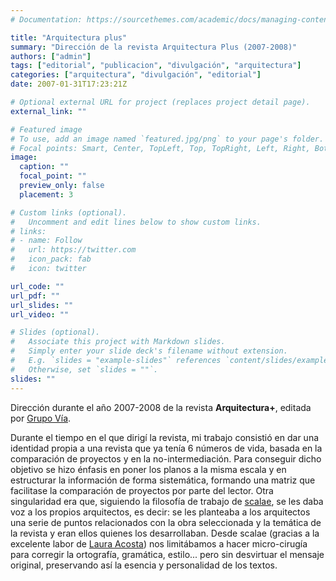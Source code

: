 ```yaml
---
# Documentation: https://sourcethemes.com/academic/docs/managing-content/

title: "Arquitectura plus"
summary: "Dirección de la revista Arquitectura Plus (2007-2008)"
authors: ["admin"]
tags: ["editorial", "publicacion", "divulgación", "arquitectura"]
categories: ["arquitectura", "divulgación", "editorial"]
date: 2007-01-31T17:23:21Z

# Optional external URL for project (replaces project detail page).
external_link: ""

# Featured image
# To use, add an image named `featured.jpg/png` to your page's folder.
# Focal points: Smart, Center, TopLeft, Top, TopRight, Left, Right, BottomLeft, Bottom, BottomRight.
image:
  caption: ""
  focal_point: ""
  preview_only: false
  placement: 3

# Custom links (optional).
#   Uncomment and edit lines below to show custom links.
# links:
# - name: Follow
#   url: https://twitter.com
#   icon_pack: fab
#   icon: twitter

url_code: ""
url_pdf: ""
url_slides: ""
url_video: ""

# Slides (optional).
#   Associate this project with Markdown slides.
#   Simply enter your slide deck's filename without extension.
#   E.g. `slides = "example-slides"` references `content/slides/example-slides.md`.
#   Otherwise, set `slides = ""`.
slides: ""
---
```


Dirección durante el año 2007-2008 de la revista **Arquitectura+**, editada por [Grupo Vía](https://grupovia.net/).

Durante el tiempo en el que dirigí la revista, mi trabajo consistió en dar una identidad propia a una revista que ya tenía 6 números de vida, basada en la comparación de proyectos y en la no-intermediación. Para conseguir dicho objetivo se hizo énfasis en poner los planos a la misma escala y en estructurar la información de forma sistemática, formando una matriz que facilitase la comparación de proyectos por parte del lector. Otra singularidad era que, siguiendo la filosofía de trabajo de [scalae](http://scalae.net), se les daba voz a los propios arquitectos, es decir: se les planteaba a los arquitectos una serie de puntos relacionados con la obra seleccionada y la temática de la revista y eran ellos quienes los desarrollaban. Desde scalae (gracias a la excelente labor de [Laura Acosta](http://lauraacosta.es)) nos limitábamos a hacer micro-cirugía para corregir la ortografía, gramática, estilo... pero sin desvirtuar el mensaje original, preservando así la esencia y personalidad de los textos.
